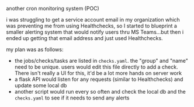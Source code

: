 another cron monitoring system (POC)

i was struggling to get a service account email in my organization which was preventing me from using Healthchecks, so I started to blueprint a smaller alerting system that would notify users thru MS Teams...but then i ended up getting that email address and just used Healthchecks.

my plan was as follows:
- the jobs/checks/tasks are listed in `checks.yaml`. the "group" and "name" need to be unique. users would edit this file directly to add a check. There isn't really a UI for this, it'd be a lot more hands on server work
- a flask API would listen for any requests (similar to Healthchecks) and update some local db
- another script would run every so often and check the local db and the `checks.yaml` to see if it needs to send any alerts
